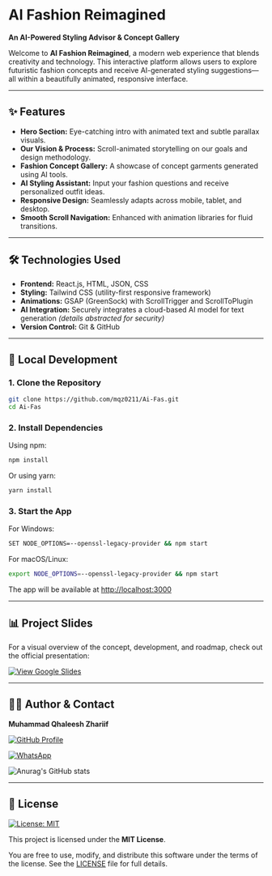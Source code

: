 # AI Fashion Reimagined

**An AI-Powered Styling Advisor & Concept Gallery**

Welcome to **AI Fashion Reimagined**, a modern web experience that blends creativity and technology. This interactive platform allows users to explore futuristic fashion concepts and receive AI-generated styling suggestions—all within a beautifully animated, responsive interface.

---

## ✨ Features

* **Hero Section:** Eye-catching intro with animated text and subtle parallax visuals.
* **Our Vision & Process:** Scroll-animated storytelling on our goals and design methodology.
* **Fashion Concept Gallery:** A showcase of concept garments generated using AI tools.
* **AI Styling Assistant:** Input your fashion questions and receive personalized outfit ideas.
* **Responsive Design:** Seamlessly adapts across mobile, tablet, and desktop.
* **Smooth Scroll Navigation:** Enhanced with animation libraries for fluid transitions.

---

## 🛠 Technologies Used

* **Frontend:** React.js, HTML, JSON, CSS
* **Styling:** Tailwind CSS (utility-first responsive framework)
* **Animations:** GSAP (GreenSock) with ScrollTrigger and ScrollToPlugin
* **AI Integration:** Securely integrates a cloud-based AI model for text generation *(details abstracted for security)*
* **Version Control:** Git & GitHub

---

## 🚀 Local Development

### 1. Clone the Repository

```bash
git clone https://github.com/mqz0211/Ai-Fas.git
cd Ai-Fas
```

### 2. Install Dependencies

Using npm:

```bash
npm install
```

Or using yarn:

```bash
yarn install
```

### 3. Start the App

For Windows:

```bash
SET NODE_OPTIONS=--openssl-legacy-provider && npm start
```

For macOS/Linux:

```bash
export NODE_OPTIONS=--openssl-legacy-provider && npm start
```


The app will be available at [http://localhost:3000](http://localhost:3000)

---

## 📊 Project Slides

For a visual overview of the concept, development, and roadmap, check out the official presentation:

[![View Google Slides](https://img.shields.io/badge/Google_Slides-View-blue?logo=google-slides&style=for-the-badge)](https://docs.google.com/presentation/d/1s4O8LT4cjFbfnQ5S1c4bC-9VEi5c4D7C9TtuOcnn8Uo/edit?usp=sharing)


---

## 🙋‍♂️ Author & Contact

**Muhammad Qhaleesh Zhariif**

[![GitHub Profile](https://img.shields.io/badge/GitHub-@mqz0211-181717?logo=github\&style=for-the-badge)](https://github.com/mqz0211)

[![WhatsApp](https://img.shields.io/badge/Chat%20on-WhatsApp-25D366?logo=whatsapp\&style=for-the-badge)](https://wa.me/+601113047107)

![Anurag's GitHub stats](https://github-readme-stats.vercel.app/api?username=mqz0211&show_icons=true&theme=transparent)

---

## 📄 License

[![License: MIT](https://img.shields.io/badge/License-MIT-yellow.svg?style=for-the-badge)](LICENSE)

This project is licensed under the **MIT License**.

You are free to use, modify, and distribute this software under the terms of the license. See the [LICENSE](LICENSE) file for full details.
